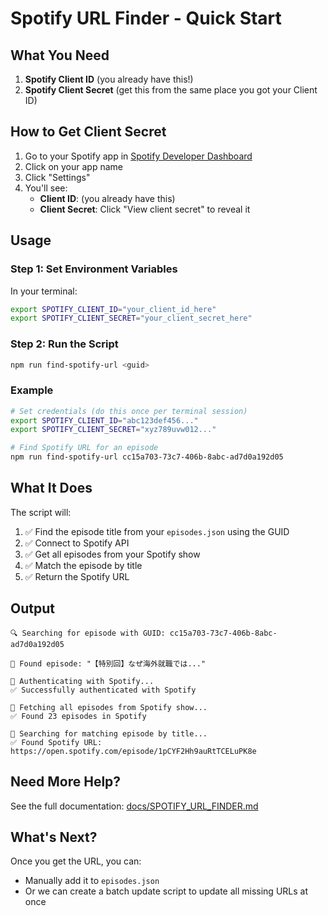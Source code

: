 # Spotify URL Finder - Quick Start

## What You Need

1. **Spotify Client ID** (you already have this!)
2. **Spotify Client Secret** (get this from the same place you got your Client ID)

## How to Get Client Secret

1. Go to your Spotify app in [Spotify Developer Dashboard](https://developer.spotify.com/dashboard)
2. Click on your app name
3. Click "Settings"
4. You'll see:
   - **Client ID**: (you already have this)
   - **Client Secret**: Click "View client secret" to reveal it

## Usage

### Step 1: Set Environment Variables

In your terminal:

```bash
export SPOTIFY_CLIENT_ID="your_client_id_here"
export SPOTIFY_CLIENT_SECRET="your_client_secret_here"
```

### Step 2: Run the Script

```bash
npm run find-spotify-url <guid>
```

### Example

```bash
# Set credentials (do this once per terminal session)
export SPOTIFY_CLIENT_ID="abc123def456..."
export SPOTIFY_CLIENT_SECRET="xyz789uvw012..."

# Find Spotify URL for an episode
npm run find-spotify-url cc15a703-73c7-406b-8abc-ad7d0a192d05
```

## What It Does

The script will:

1. ✅ Find the episode title from your `episodes.json` using the GUID
2. ✅ Connect to Spotify API
3. ✅ Get all episodes from your Spotify show
4. ✅ Match the episode by title
5. ✅ Return the Spotify URL

## Output

```
🔍 Searching for episode with GUID: cc15a703-73c7-406b-8abc-ad7d0a192d05

📝 Found episode: "【特別回】なぜ海外就職では..."

🔐 Authenticating with Spotify...
✅ Successfully authenticated with Spotify

🎵 Fetching all episodes from Spotify show...
✅ Found 23 episodes in Spotify

🔎 Searching for matching episode by title...
✅ Found Spotify URL: https://open.spotify.com/episode/1pCYF2Hh9auRtTCELuPK8e
```

## Need More Help?

See the full documentation: [docs/SPOTIFY_URL_FINDER.md](docs/SPOTIFY_URL_FINDER.md)

## What's Next?

Once you get the URL, you can:

- Manually add it to `episodes.json`
- Or we can create a batch update script to update all missing URLs at once
